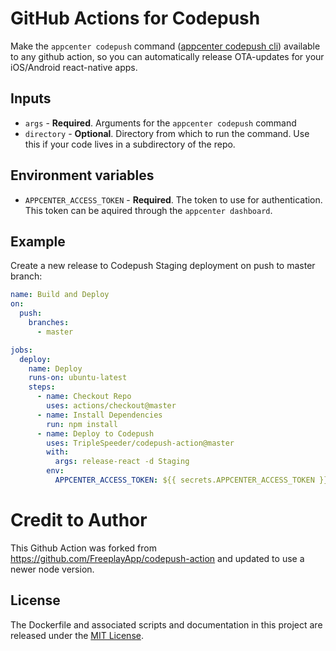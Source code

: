 # GitHub Actions for Codepush

Make the `appcenter codepush` command ([appcenter codepush cli](https://github.com/microsoft/appcenter-cli)) available to any github action, so you can automatically release OTA-updates for your iOS/Android react-native apps.

## Inputs

* `args` - **Required**. Arguments for the `appcenter codepush` command
* `directory` - **Optional**. Directory from which to run the command. Use this if your code lives in a subdirectory of the repo.


## Environment variables

* `APPCENTER_ACCESS_TOKEN` - **Required**. The token to use for authentication. This token can be aquired through the `appcenter dashboard`.

## Example

Create a new release to Codepush Staging deployment on push to master branch:

```yaml
name: Build and Deploy
on:
  push:
    branches:
      - master

jobs:
  deploy:
    name: Deploy
    runs-on: ubuntu-latest
    steps:
      - name: Checkout Repo
        uses: actions/checkout@master
      - name: Install Dependencies
        run: npm install
      - name: Deploy to Codepush
        uses: TripleSpeeder/codepush-action@master
        with:
          args: release-react -d Staging
        env:
          APPCENTER_ACCESS_TOKEN: ${{ secrets.APPCENTER_ACCESS_TOKEN }}
```

# Credit to Author
This Github Action was forked from https://github.com/FreeplayApp/codepush-action and updated to use a newer node version.

## License

The Dockerfile and associated scripts and documentation in this project are released under the [MIT License](LICENSE).
